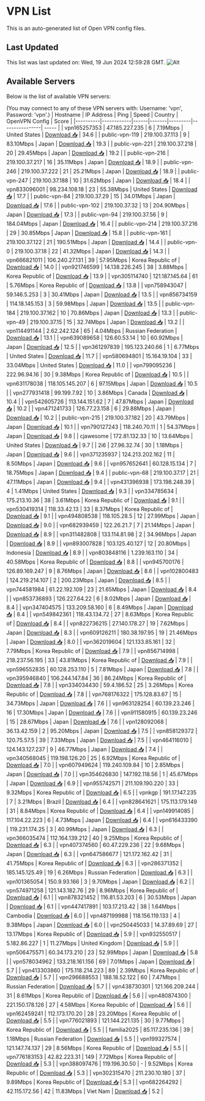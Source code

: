 # VPN List

This is an auto-generated list of Open VPN config files.

## Last Updated

This list was last updated on: Wed, 19 Jun 2024 12:59:28 GMT.
![Alt](https://repobeats.axiom.co/api/embed/186b98318ef1479477931607c1ad7d823f12451f.svg "Repobeats analytics image")

## Available Servers

Below is the list of available VPN servers:

(You may connect to any of these VPN servers with: Username: 'vpn', Password: 'vpn'.)
| Hostname | IP Address | Ping | Speed | Country | OpenVPN Config | Score |
|----------|------------|------|-------|---------|----------------| ----- |
| vpn165257353 | 47.185.227.235 | 6 | 7.19Mbps | United States | [Download 📥](./configs/server_0_US.ovpn) | 34.6 |
| public-vpn-119 | 219.100.37.113 | 9 | 83.10Mbps | Japan | [Download 📥](./configs/server_1_JP.ovpn) | 19.3 |
| public-vpn-221 | 219.100.37.218 | 20 | 29.45Mbps | Japan | [Download 📥](./configs/server_2_JP.ovpn) | 19.2 |
| public-vpn-216 | 219.100.37.217 | 16 | 35.11Mbps | Japan | [Download 📥](./configs/server_3_JP.ovpn) | 18.9 |
| public-vpn-246 | 219.100.37.222 | 21 | 25.21Mbps | Japan | [Download 📥](./configs/server_4_JP.ovpn) | 18.9 |
| public-vpn-247 | 219.100.37.188 | 10 | 31.62Mbps | Japan | [Download 📥](./configs/server_5_JP.ovpn) | 18.4 |
| vpn833096001 | 98.234.108.18 | 23 | 55.38Mbps | United States | [Download 📥](./configs/server_6_US.ovpn) | 17.7 |
| public-vpn-84 | 219.100.37.29 | 15 | 34.01Mbps | Japan | [Download 📥](./configs/server_7_JP.ovpn) | 17.6 |
| public-vpn-102 | 219.100.37.32 | 13 | 204.90Mbps | Japan | [Download 📥](./configs/server_8_JP.ovpn) | 17.3 |
| public-vpn-94 | 219.100.37.56 | 9 | 184.04Mbps | Japan | [Download 📥](./configs/server_9_JP.ovpn) | 16.4 |
| public-vpn-214 | 219.100.37.216 | 29 | 30.85Mbps | Japan | [Download 📥](./configs/server_10_JP.ovpn) | 15.8 |
| public-vpn-161 | 219.100.37.122 | 21 | 190.51Mbps | Japan | [Download 📥](./configs/server_11_JP.ovpn) | 14.4 |
| public-vpn-0 | 219.100.37.18 | 22 | 41.32Mbps | Japan | [Download 📥](./configs/server_12_JP.ovpn) | 14.3 |
| vpn666821011 | 106.240.27.131 | 39 | 57.95Mbps | Korea Republic of | [Download 📥](./configs/server_13_KR.ovpn) | 14.0 |
| vpn921746599 | 14.138.226.245 | 38 | 3.88Mbps | Korea Republic of | [Download 📥](./configs/server_14_KR.ovpn) | 13.9 |
| vpn305114740 | 121.187.145.64 | 61 | 5.76Mbps | Korea Republic of | [Download 📥](./configs/server_15_KR.ovpn) | 13.8 |
| vpn758943047 | 59.146.5.253 | 3 | 30.41Mbps | Japan | [Download 📥](./configs/server_16_JP.ovpn) | 13.5 |
| vpn856734159 | 114.18.145.153 | 3 | 59.98Mbps | Japan | [Download 📥](./configs/server_17_JP.ovpn) | 13.5 |
| public-vpn-184 | 219.100.37.162 | 10 | 70.86Mbps | Japan | [Download 📥](./configs/server_18_JP.ovpn) | 13.3 |
| public-vpn-49 | 219.100.37.15 | 15 | 32.74Mbps | Japan | [Download 📥](./configs/server_19_JP.ovpn) | 13.2 |
| vpn114491144 | 2.62.242.124 | 65 | 4.04Mbps | Russian Federation | [Download 📥](./configs/server_20_RU.ovpn) | 13.1 |
| vpn639089658 | 126.60.53.14 | 10 | 60.92Mbps | Japan | [Download 📥](./configs/server_21_JP.ovpn) | 12.5 |
| vpn361297839 | 195.123.240.66 | 1 | 6.77Mbps | United States | [Download 📥](./configs/server_22_US.ovpn) | 11.7 |
| vpn580694801 | 15.164.19.104 | 33 | 33.04Mbps | United States | [Download 📥](./configs/server_23_US.ovpn) | 11.0 |
| vpn799095236 | 222.96.94.16 | 30 | 9.38Mbps | Korea Republic of | [Download 📥](./configs/server_24_KR.ovpn) | 10.5 |
| vpn631178038 | 118.105.145.207 | 6 | 97.15Mbps | Japan | [Download 📥](./configs/server_25_JP.ovpn) | 10.5 |
| vpn277931418 | 99.199.7.92 | 10 | 3.86Mbps | Canada | [Download 📥](./configs/server_26_CA.ovpn) | 10.4 |
| vpn542605726 | 113.144.151.62 | 7 | 47.87Mbps | Japan | [Download 📥](./configs/server_27_JP.ovpn) | 10.2 |
| vpn471241733 | 126.77.23.158 | 6 | 29.88Mbps | Japan | [Download 📥](./configs/server_28_JP.ovpn) | 10.2 |
| public-vpn-215 | 219.100.37.182 | 20 | 43.79Mbps | Japan | [Download 📥](./configs/server_29_JP.ovpn) | 10.1 |
| vpn790127243 | 118.240.70.11 | 1 | 54.37Mbps | Japan | [Download 📥](./configs/server_30_JP.ovpn) | 9.8 |
| cjawesome | 172.81.132.33 | 10 | 13.64Mbps | United States | [Download 📥](./configs/server_31_US.ovpn) | 9.7 |
| 2i6 | 27.96.32.74 | 30 | 1.18Mbps | Japan | [Download 📥](./configs/server_32_JP.ovpn) | 9.6 |
| vpn371235937 | 124.213.202.162 | 11 | 8.50Mbps | Japan | [Download 📥](./configs/server_33_JP.ovpn) | 9.6 |
| vpn957652641 | 60.128.15.134 | 7 | 18.75Mbps | Japan | [Download 📥](./configs/server_34_JP.ovpn) | 9.4 |
| public-vpn-68 | 219.100.37.17 | 21 | 47.11Mbps | Japan | [Download 📥](./configs/server_35_JP.ovpn) | 9.4 |
| vpn431396938 | 173.198.248.39 | 4 | 1.41Mbps | United States | [Download 📥](./configs/server_36_US.ovpn) | 9.3 |
| vpn334785634 | 175.213.10.36 | 38 | 3.61Mbps | Korea Republic of | [Download 📥](./configs/server_37_KR.ovpn) | 9.1 |
| vpn530419314 | 118.33.42.13 | 33 | 8.37Mbps | Korea Republic of | [Download 📥](./configs/server_38_KR.ovpn) | 9.1 |
| vpn494808538 | 118.105.28.5 | 12 | 27.99Mbps | Japan | [Download 📥](./configs/server_39_JP.ovpn) | 9.0 |
| vpn682939459 | 122.26.21.7 | 7 | 21.14Mbps | Japan | [Download 📥](./configs/server_40_JP.ovpn) | 8.9 |
| vpn311482808 | 133.114.81.98 | 2 | 34.96Mbps | Japan | [Download 📥](./configs/server_41_JP.ovpn) | 8.9 |
| vpn893007828 | 103.125.40.127 | 12 | 20.80Mbps | Indonesia | [Download 📥](./configs/server_42_ID.ovpn) | 8.9 |
| vpn803848116 | 1.239.163.110 | 34 | 40.58Mbps | Korea Republic of | [Download 📥](./configs/server_43_KR.ovpn) | 8.8 |
| vpn945700176 | 126.89.169.247 | 9 | 8.76Mbps | Japan | [Download 📥](./configs/server_44_JP.ovpn) | 8.6 |
| vpn102800483 | 124.219.214.107 | 2 | 200.23Mbps | Japan | [Download 📥](./configs/server_45_JP.ovpn) | 8.5 |
| vpn744581984 | 61.22.192.109 | 23 | 21.65Mbps | Japan | [Download 📥](./configs/server_46_JP.ovpn) | 8.4 |
| vpn853736893 | 126.227.64.22 | 6 | 8.02Mbps | Japan | [Download 📥](./configs/server_47_JP.ovpn) | 8.4 |
| vpn347404575 | 133.209.58.160 | 6 | 8.49Mbps | Japan | [Download 📥](./configs/server_48_JP.ovpn) | 8.4 |
| vpn549842361 | 118.43.134.72 | 27 | 8.63Mbps | Korea Republic of | [Download 📥](./configs/server_49_KR.ovpn) | 8.4 |
| vpn822736215 | 27.140.178.27 | 19 | 7.62Mbps | Japan | [Download 📥](./configs/server_50_JP.ovpn) | 8.3 |
| vpn609126211 | 180.38.197.95 | 19 | 21.46Mbps | Japan | [Download 📥](./configs/server_51_JP.ovpn) | 8.0 |
| vpn362019604 | 121.133.85.161 | 32 | 7.79Mbps | Korea Republic of | [Download 📥](./configs/server_52_KR.ovpn) | 7.9 |
| vpn856714998 | 218.237.56.195 | 33 | 43.81Mbps | Korea Republic of | [Download 📥](./configs/server_53_KR.ovpn) | 7.9 |
| vpn596552835 | 60.128.253.110 | 5 | 7.81Mbps | Japan | [Download 📥](./configs/server_54_JP.ovpn) | 7.8 |
| vpn395946840 | 106.244.147.84 | 36 | 86.24Mbps | Korea Republic of | [Download 📥](./configs/server_55_KR.ovpn) | 7.8 |
| vpn334034430 | 59.4.186.52 | 25 | 3.26Mbps | Korea Republic of | [Download 📥](./configs/server_56_KR.ovpn) | 7.8 |
| vpn768176322 | 175.128.83.67 | 15 | 34.73Mbps | Japan | [Download 📥](./configs/server_57_JP.ovpn) | 7.6 |
| vpn963128254 | 60.139.23.246 | 16 | 17.30Mbps | Japan | [Download 📥](./configs/server_58_JP.ovpn) | 7.6 |
| vpn911580915 | 60.139.23.246 | 15 | 28.67Mbps | Japan | [Download 📥](./configs/server_59_JP.ovpn) | 7.6 |
| vpn128092068 | 36.13.42.159 | 2 | 95.20Mbps | Japan | [Download 📥](./configs/server_60_JP.ovpn) | 7.5 |
| vpn858129372 | 120.75.57.5 | 39 | 7.33Mbps | Japan | [Download 📥](./configs/server_61_JP.ovpn) | 7.5 |
| vpn464116010 | 124.143.127.237 | 9 | 46.77Mbps | Japan | [Download 📥](./configs/server_62_JP.ovpn) | 7.4 |
| vpn340568045 | 119.198.126.20 | 25 | 6.92Mbps | Korea Republic of | [Download 📥](./configs/server_63_KR.ovpn) | 7.0 |
| vpn607949624 | 119.240.109.84 | 10 | 2.85Mbps | Japan | [Download 📥](./configs/server_64_JP.ovpn) | 7.0 |
| vpn354626830 | 147.192.118.56 | 1 | 45.67Mbps | Japan | [Download 📥](./configs/server_65_JP.ovpn) | 6.9 |
| vpn955742571 | 211.109.190.220 | 33 | 9.32Mbps | Korea Republic of | [Download 📥](./configs/server_66_KR.ovpn) | 6.5 |
| vpnkgp | 191.17.147.235 | 7 | 3.21Mbps | Brazil | [Download 📥](./configs/server_67_BR.ovpn) | 6.4 |
| vpn828641621 | 175.113.179.149 | 31 | 8.84Mbps | Korea Republic of | [Download 📥](./configs/server_68_KR.ovpn) | 6.4 |
| vpn149914085 | 117.104.22.223 | 6 | 4.73Mbps | Japan | [Download 📥](./configs/server_69_JP.ovpn) | 6.4 |
| vpn616433390 | 119.231.174.25 | 3 | 40.99Mbps | Japan | [Download 📥](./configs/server_70_JP.ovpn) | 6.3 |
| vpn366035474 | 112.164.139.212 | 40 | 9.25Mbps | Korea Republic of | [Download 📥](./configs/server_71_KR.ovpn) | 6.3 |
| vpn407374560 | 60.47.229.236 | 22 | 9.68Mbps | Japan | [Download 📥](./configs/server_72_JP.ovpn) | 6.3 |
| vpn647586677 | 121.172.162.42 | 31 | 41.75Mbps | Korea Republic of | [Download 📥](./configs/server_73_KR.ovpn) | 6.3 |
| vpn286371352 | 185.145.125.49 | 19 | 6.26Mbps | Russian Federation | [Download 📥](./configs/server_74_RU.ovpn) | 6.3 |
| vpn101365054 | 150.9.93.166 | 3 | 9.70Mbps | Japan | [Download 📥](./configs/server_75_JP.ovpn) | 6.2 |
| vpn574971258 | 121.143.182.76 | 29 | 8.96Mbps | Korea Republic of | [Download 📥](./configs/server_76_KR.ovpn) | 6.1 |
| vpn878321452 | 116.81.53.203 | 6 | 30.53Mbps | Japan | [Download 📥](./configs/server_77_JP.ovpn) | 6.1 |
| vpn447417891 | 103.17.213.42 | 38 | 1.64Mbps | Cambodia | [Download 📥](./configs/server_78_KH.ovpn) | 6.0 |
| vpn487199988 | 118.156.119.133 | 4 | 9.38Mbps | Japan | [Download 📥](./configs/server_79_JP.ovpn) | 6.0 |
| vpn250445033 | 14.37.89.69 | 27 | 13.17Mbps | Korea Republic of | [Download 📥](./configs/server_80_KR.ovpn) | 5.9 |
| vpn932550517 | 5.182.86.227 | 1 | 11.27Mbps | United Kingdom | [Download 📥](./configs/server_81_GB.ovpn) | 5.9 |
| vpn506475571 | 60.34.173.210 | 23 | 52.99Mbps | Japan | [Download 📥](./configs/server_82_JP.ovpn) | 5.8 |
| vpn578034962 | 133.218.161.156 | 69 | 7.01Mbps | Japan | [Download 📥](./configs/server_83_JP.ovpn) | 5.7 |
| vpn413303860 | 175.118.214.223 | 89 | 2.39Mbps | Korea Republic of | [Download 📥](./configs/server_84_KR.ovpn) | 5.7 |
| vpn296688553 | 188.18.52.122 | 60 | 7.47Mbps | Russian Federation | [Download 📥](./configs/server_85_RU.ovpn) | 5.7 |
| vpn438730301 | 121.166.209.244 | 31 | 8.61Mbps | Korea Republic of | [Download 📥](./configs/server_86_KR.ovpn) | 5.6 |
| vpn480874300 | 221.150.178.126 | 27 | 4.58Mbps | Korea Republic of | [Download 📥](./configs/server_87_KR.ovpn) | 5.6 |
| vpn162459241 | 112.173.170.20 | 28 | 23.20Mbps | Korea Republic of | [Download 📥](./configs/server_88_KR.ovpn) | 5.5 |
| vpn776021893 | 121.144.221.135 | 30 | 9.77Mbps | Korea Republic of | [Download 📥](./configs/server_89_KR.ovpn) | 5.5 |
| familia2025 | 85.117.235.136 | 39 | 1.18Mbps | Russian Federation | [Download 📥](./configs/server_90_RU.ovpn) | 5.5 |
| vpn199327574 | 121.147.74.137 | 29 | 8.56Mbps | Korea Republic of | [Download 📥](./configs/server_91_KR.ovpn) | 5.5 |
| vpn776183153 | 42.82.223.31 | 149 | 7.72Mbps | Korea Republic of | [Download 📥](./configs/server_92_KR.ovpn) | 5.3 |
| vpn388097476 | 119.196.30.50 | - | 9.52Mbps | Korea Republic of | [Download 📥](./configs/server_93_KR.ovpn) | 5.3 |
| vpn302315470 | 211.230.10.180 | 37 | 9.89Mbps | Korea Republic of | [Download 📥](./configs/server_94_KR.ovpn) | 5.3 |
| vpn682264292 | 42.115.172.56 | 42 | 11.83Mbps | Viet Nam | [Download 📥](./configs/server_95_VN.ovpn) | 5.2 |
